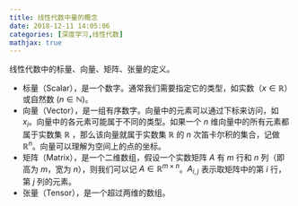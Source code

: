 ```yaml
---
title: 线性代数中量的概念
date: 2018-12-11 14:05:06
categories: [深度学习,线性代数]
mathjax: true
---
```


线性代数中的标量、向量、矩阵、张量的定义。

<!-- more -->

* 标量（Scalar），是一个数字。通常我们需要指定它的类型，如实数（$x \in {\mathbb R}$）或自然数 ($n \in {\mathbb N}$)。
* 向量（Vector），是一组有序数字。向量中的元素可以通过下标来访问，如 $x_i$。向量中的各元素可能属于不同的类型。如果一个 $n$ 维向量中的所有元素都属于实数集 ${\mathbb R}$ ，那么该向量就属于实数集 ${\mathbb R}$ 的 $n$ 次笛卡尔积的集合，记做 ${\mathbb R}^n$。向量可以理解为空间上的点的坐标。
* 矩阵（Matrix），是一个二维数组，假设一个实数矩阵 $A$ 有 $m$ 行和 $n$ 列（即高为 $m$，宽为 $n$），则我们可以记 $A \in {\mathbb R}^{m \times n}$。$A_{i,j}$ 表示取矩阵中的第 $i$ 行，第 $j$ 列的元素。
* 张量（Tensor），是一个超过两维的数组。